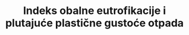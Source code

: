 ---
title: Indeks obalne eutrofikacije i plutajuće plastične gustoće otpada
permalink: /14-1-1/
sdg_goal: 14
layout: indicator
indicator: 14.1.1
indicator_variable: null
graph: null
graph_type_description: null
graph_status_notes: unk
variable_description: null
variable_notes: null
un_designated_tier: '2'
un_custodial_agency: "UNEP  (Partnering  Agencies:  IOC-UNESCO,  IMO,  FAO)"
target_id: '14.1'
has_metadata: true
goal_meta_link: 'http://unstats.un.org/sdgs/files/metadata-compilation/Metadata-Goal-14.pdf'
goal_meta_link_page: 2
indicator_name: Indeks obalne eutrofikacije i plutajuće plastične gustoće otpada
indicator_definition: Indeks obalne eutrofikacije i plutajuće plastične gustoće otpada (čestice/km2)
source_title: null
source_notes: null
published: true  

rationale_interpretation: >-
  UNEP je dostupan kako bi pomogao u operacionalizaciji ovih predloženih pokazatelja kroz partnerstvo Global Nutrient Partnership i Marine Litter koji rade s MOO-om, GESAMP-om, drugima itd. Ranije predloženi pokazatelj učinkovitosti korištenja dušika je do neke mjere ugrađen u širi indeks obalne obalne eutrofikacije (ICEP) , @ @ Štoviše, 18 regionalnih konvencija o morskim oceanima i akcijski planovi trenutno rade na razvoju osnovnog skupa zajedničkih pokazatelja koji će se koristiti na regionalnim morskim područjima za praćenje i izvješćivanje o stanju morskog okoliša. Nekoliko predloženih pokazatelja odnosi se na 14.1, na primjer: (a) koncentraciju klorofila kao pokazatelja biomase fitoplanktona; (b) Lokacije i učestalost cvjetanja algi (c) Trendovi odabranih prioritetnih kemikalija koji ne sadrže POP i teške metale; (d) Kvantifikaciju i klasifikaciju predmeta plašta u plaži, kao i indikatori koji se odnose na upravljanje onečišćenjem mora i otpadom.
target: >-
  Do 2025. spriječiti i značajno smanjiti onečišćenje mora svih vrsta, osobito od kopnenih aktivnosti, uključujući morske otpatke i onečišćenje hranjivim tvarima
---